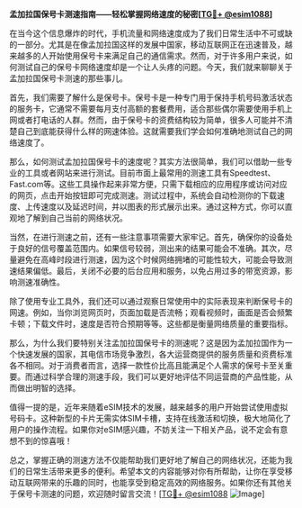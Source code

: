 **孟加拉国保号卡测速指南——轻松掌握网络速度的秘密[[TG💪+ @esim1088](https://t.me/s/esim1088)]**

在当今这个信息爆炸的时代，手机流量和网络速度成为了我们日常生活中不可或缺的一部分。尤其是在像孟加拉国这样的发展中国家，移动互联网正在迅速普及，越来越多的人开始使用保号卡来满足自己的通信需求。然而，对于许多用户来说，如何测试自己的保号卡网络速度却是一个让人头疼的问题。今天，我们就来聊聊关于孟加拉国保号卡测速的那些事儿。

首先，我们需要了解什么是保号卡。保号卡是一种专门用于保持手机号码激活状态的服务卡，它通常不需要每月支付高额的套餐费用，适合那些偶尔需要使用手机上网或者打电话的人群。然而，由于保号卡的资费结构较为简单，很多人可能并不清楚自己到底能获得什么样的网速体验。这就需要我们学会如何准确地测试自己的网络速度了。

那么，如何测试孟加拉国保号卡的速度呢？其实方法很简单，我们可以借助一些专业的工具或者网站来进行测试。目前市面上最常用的测速工具有Speedtest、Fast.com等。这些工具操作起来非常方便，只需下载相应的应用程序或访问对应的网页，点击开始按钮即可完成测速。测试过程中，系统会自动检测你的下载速度、上传速度以及延迟时间，并以图表的形式展示出来。通过这种方式，你可以直观地了解到自己当前的网络状况。

当然，在进行测速之前，还有一些注意事项需要大家牢记。首先，确保你的设备处于良好的信号覆盖范围内。如果信号较弱，测出来的结果可能会不准确。其次，尽量避免在高峰时段进行测速，因为这个时候网络拥堵的可能性较大，可能会导致测速结果偏低。最后，关闭不必要的后台应用和服务，以免占用过多的带宽资源，影响测速准确性。

除了使用专业工具外，我们还可以通过观察日常使用中的实际表现来判断保号卡的网速。例如，当你浏览网页时，页面加载是否流畅；观看视频时，画面是否会频繁卡顿；下载文件时，速度是否符合预期等等。这些都是衡量网络质量的重要指标。

那么，为什么我们要特别关注孟加拉国保号卡的测速呢？这是因为孟加拉国作为一个快速发展的国家，其电信市场竞争激烈，各大运营商提供的服务质量和资费标准各不相同。对于消费者而言，选择一款性价比高且能满足个人需求的保号卡至关重要。而通过科学合理的测速手段，我们可以更好地评估不同运营商的产品性能，从而做出明智的选择。

值得一提的是，近年来随着eSIM技术的发展，越来越多的用户开始尝试使用虚拟号码卡。这种新型的卡片无需实体SIM卡槽，支持在线激活和切换，极大地简化了用户的操作流程。如果你对eSIM感兴趣，不妨关注一下相关产品，说不定会有意想不到的惊喜哦！

总之，掌握正确的测速方法不仅能帮助我们更好地了解自己的网络状况，还能为我们的日常生活带来更多的便利。希望本文的内容能够对你有所帮助，让你在享受移动互联网带来的乐趣的同时，也能享受到稳定高效的网络服务。如果你还有其他关于保号卡测速的问题，欢迎随时留言交流！[[TG💪+ @esim1088](https://t.me/s/esim1088) ![Image](https://i.postimg.cc/4NQfJmqS/Snipaste-2025-05-13-00-14-12.png)]